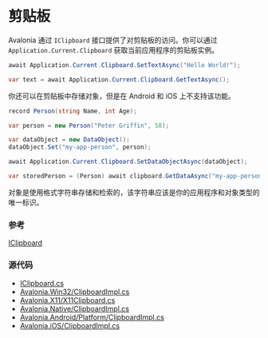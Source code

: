 # 剪贴板

Avalonia 通过 `IClipboard` 接口提供了对剪贴板的访问。你可以通过 `Application.Current.Clipboard` 获取当前应用程序的剪贴板实例。

```csharp
await Application.Current.Clipboard.SetTextAsync("Hello World!");

var text = await Application.Current.Clipboard.GetTextAsync();
```

你还可以在剪贴板中存储对象，但是在 Android 和 iOS 上不支持该功能。

```csharp
record Person(string Name, int Age);

var person = new Person("Peter Griffin", 58);

var dataObject = new DataObject();
dataObject.Set("my-app-person", person);

await Application.Current.Clipboard.SetDataObjectAsync(dataObject);

var storedPerson = (Person) await clipboard.GetDataAsync("my-app-person");
```

对象是使用格式字符串存储和检索的，该字符串应该是你的应用程序和对象类型的唯一标识。

### 参考 <a href="#reference" id="reference"></a>

[IClipboard](http://reference.avaloniaui.net/api/Avalonia.Input.Platform/IClipboard/)

### 源代码 <a href="#source-code" id="source-code"></a>

* [IClipboard.cs](https://github.com/AvaloniaUI/Avalonia/blob/master/src/Avalonia.Input/Platform/IClipboard.cs)
* [Avalonia.Win32/ClipboardImpl.cs](https://github.com/AvaloniaUI/Avalonia/blob/master/src/Windows/Avalonia.Win32/ClipboardImpl.cs)
* [Avalonia.X11/X11Clipboard.cs](https://github.com/AvaloniaUI/Avalonia/blob/master/src/Avalonia.X11/X11Clipboard.cs)
* [Avalonia.Native/ClipboardImpl.cs](https://github.com/AvaloniaUI/Avalonia/blob/master/src/Avalonia.Native/ClipboardImpl.cs)
* [Avalonia.Android/Platform/ClipboardImpl.cs](https://github.com/AvaloniaUI/Avalonia/blob/master/src/Android/Avalonia.Android/Platform/ClipboardImpl.cs)
* [Avalonia.iOS/ClipboardImpl.cs](https://github.com/AvaloniaUI/Avalonia/blob/master/src/iOS/Avalonia.iOS/ClipboardImpl.cs)
